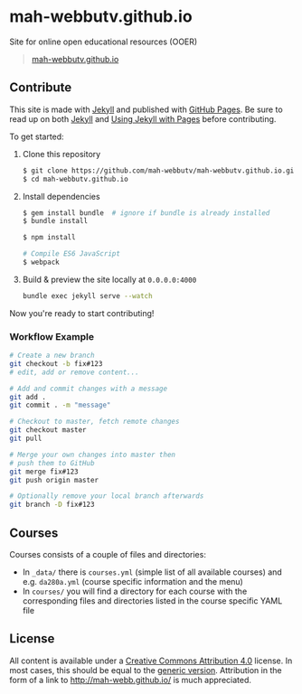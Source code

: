 # mah-webbutv.github.io

Site for online open educational resources (OOER)

> [mah-webbutv.github.io](http://mah-webbutv.github.io)

## Contribute

This site is made with [Jekyll](http://jekyllrb.com) and published with [GitHub Pages](https://pages.github.com/). Be sure to read up on both [Jekyll](http://jekyllrb.com) and [Using Jekyll with Pages](https://help.github.com/articles/using-jekyll-with-pages) before contributing.

To get started:

1. Clone this repository

    ```bash
    $ git clone https://github.com/mah-webbutv/mah-webbutv.github.io.git
    $ cd mah-webbutv.github.io
    ```

2. Install dependencies

    ```bash
    $ gem install bundle  # ignore if bundle is already installed
    $ bundle install
    ```

    ```bash
    $ npm install
    
    # Compile ES6 JavaScript
    $ webpack
    ```

3. Build & preview the site locally at `0.0.0.0:4000`

    ```bash
    bundle exec jekyll serve --watch
    ```

Now you're ready to start contributing!

### Workflow Example

```bash
# Create a new branch
git checkout -b fix#123
# edit, add or remove content...

# Add and commit changes with a message
git add .
git commit . -m "message"

# Checkout to master, fetch remote changes
git checkout master
git pull

# Merge your own changes into master then
# push them to GitHub
git merge fix#123
git push origin master

# Optionally remove your local branch afterwards
git branch -D fix#123
```

## Courses

Courses consists of a couple of files and directories:

* In `_data/` there is `courses.yml` (simple list of all available courses) and e.g. `da280a.yml` (course specific information and the menu)
* In `courses/` you will find a directory for each course with the corresponding files and directories listed in the course specific YAML file

## License

All content is available under a [Creative Commons Attribution 4.0](http://creativecommons.org/licenses/by/4.0/legalcode) license. In most cases, this should be equal to the [generic version](http://creativecommons.org/licenses/by/4.0/). Attribution in the form of a link to <http://mah-webb.github.io/> is much appreciated.
